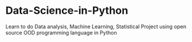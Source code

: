 Data-Science-in-Python
======================

Learn to do Data analysis, Machine Learning, Statistical Project using open source OOD programming language in Python
